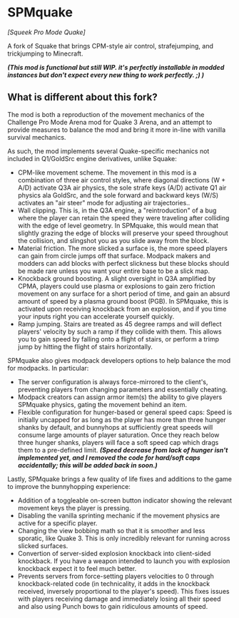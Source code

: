 SPMquake
======

*[Squeek Pro Mode Quake]*

A fork of Squake that brings CPM-style air control, strafejumping, and trickjumping to Minecraft.

***(This mod is functional but still WIP. it's perfectly installable in modded instances but don't expect every new thing to work perfectly. ;) )***

## What is different about this fork?

The mod is both a reproduction of the movement mechanics of the Challenge Pro Mode Arena mod for Quake 3 Arena, and an attempt to provide measures to balance the mod and bring it more in-line with vanilla survival mechanics.

As such, the mod implements several Quake-specific mechanics not included in Q1/GoldSrc engine derivatives, unlike Squake:
- CPM-like movement scheme. The movement in this mod is a combination of three air control styles, where diagonal directions (W + A/D) activate Q3A air physics, the sole strafe keys (A/D) activate Q1 air physics ala GoldSrc, and the sole forward and backward keys (W/S) activates an "air steer" mode for adjusting air trajectories..
- Wall clipping. This is, in the Q3A engine, a "reintroduction" of a bug where the player can retain the speed they were traveling after colliding with the edge of level geometry. In SPMquake, this would mean that slightly grazing the edge of blocks will preserve your speed throughout the collision, and slingshot you as you slide away from the block.
- Material friction. The more slicked a surface is, the more speed players can gain from circle jumps off that surface. Modpack makers and modders can add blocks with perfect slickness but these blocks should be made rare unless you want your entire base to be a slick map.
- Knockback ground boosting. A slight oversight in Q3A amplified by CPMA, players could use plasma or explosions to gain zero friction movement on any surface for a short period of time, and gain an absurd amount of speed by a plasma ground boost (PGB). In SPMquake, this is activated upon receiving knockback from an explosion, and if you time your inputs right you can accelerate yourself quickly.
- Ramp jumping. Stairs are treated as 45 degree ramps and will deflect players' velocity by such a ramp if they collide with them. This allows you to gain speed by falling onto a flight of stairs, or perform a trimp jump by hitting the flight of stairs horizontally.

SPMquake also gives modpack developers options to help balance the mod for modpacks. In particular:
- The server configuration is always force-mirrored to the client's, preventing players from changing parameters and essentially cheating.
- Modpack creators can assign armor item(s) the ability to give players SPMquake physics, gating the movement behind an item.
- Flexible configuration for hunger-based or general speed caps: Speed is initially uncapped for as long as the player has more than three hunger shanks by default, and bunnyhops at sufficiently great speeds will consume large amounts of player saturation. Once they reach below three hunger shanks, players will face a soft speed cap which drags them to a pre-defined limit. ***(Speed decrease from lack of hunger isn't implemented yet, and I removed the code for hard/soft caps accidentally; this will be added back in soon.)***

Lastly, SPMquake brings a few quality of life fixes and additions to the game to improve the bunnyhopping experience:
- Addition of a toggleable on-screen button indicator showing the relevant movement keys the player is pressing.
- Disabling the vanilla sprinting mechanic if the movement physics are active for a specific player.
- Changing the view bobbing math so that it is smoother and less sporatic, like Quake 3. This is only incredibly relevant for running across slicked surfaces.
- Convertion of server-sided explosion knockback into client-sided knockback. If you have a weapon intended to launch you with explosion knockback expect it to feel much better.
- Prevents servers from force-setting players velocities to 0 through knockback-related code (in technicality, it adds in the knockback received, inversely proportional to the player's speed). This fixes issues with players receiving damage and immediately losing all their speed and also using Punch bows to gain ridiculous amounts of speed.
